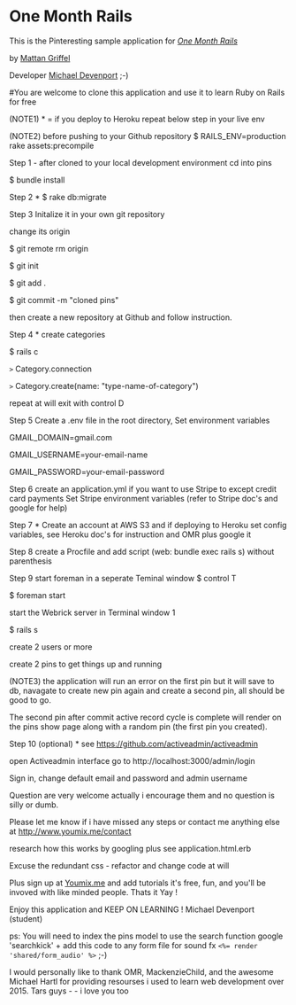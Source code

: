 # One Month Rails

This is the Pinteresting sample application for
[*One Month Rails*](http://onemonthrails.com)

by [Mattan Griffel](http://mattangriffel.com)

Developer [Michael Devenport](https://twitter.com/WEBrip) ;-)

#You are welcome to clone this application and use it to learn Ruby on Rails for free

(NOTE1) * = if you deploy to Heroku repeat below step in your live env

(NOTE2) before pushing to your Github repository $ RAILS_ENV=production rake assets:precompile

Step 1 - after cloned to your local development environment
cd into pins

$ bundle install

Step 2 * $ rake db:migrate

Step 3
Initalize it in your own git repository

change its origin

$ git remote rm origin

$ git init

$ git add .

$ git commit -m "cloned pins"

then create a new repository at Github and follow instruction.

Step 4 *
create categories

$ rails c 

<code>></code> Category.connection

<code>></code> Category.create(name: "type-name-of-category")

repeat at will
exit with control D

Step 5
Create a .env file in the root directory, 
Set  environment variables

GMAIL_DOMAIN=gmail.com

GMAIL_USERNAME=your-email-name

GMAIL_PASSWORD=your-email-password

Step 6 
create an application.yml if you want to use Stripe to except credit card payments
Set Stripe environment variables (refer to Stripe doc's and google for help)

Step 7 *
Create an account at AWS S3 and if deploying to Heroku set config variables,
see Heroku doc's for instruction and OMR plus google it

Step 8
create a Procfile and add script (web: bundle exec rails s) without parenthesis

Step 9
start foreman in a seperate Teminal window $ control T

$ foreman start

start the Webrick server in Terminal window 1

$ rails s

create 2 users or more

create 2 pins to get things up and running

(NOTE3) the application will run an error on the first pin but it will save to db,
navagate to create new pin again and create a second pin, all should be good to go.

The second pin after commit active record cycle is complete will render on the pins show page
along with a random pin (the first pin you created). 

Step 10 (optional) * see https://github.com/activeadmin/activeadmin

open Activeadmin interface go to http://localhost:3000/admin/login

Sign in, change default email and password and admin username 

Question are very welcome actually i encourage them and no question is silly or dumb. 

Please let me know if i have missed any steps or contact me anything else at http://www.youmix.me/contact

research how this works by googling plus see application.html.erb

Excuse the redundant css - refactor and change code at will

Plus sign up at [Youmix.me](http://www.youmix.me) and add tutorials
it's free, fun, and you'll be invoved with like minded people. Thats it Yay !

Enjoy this application and KEEP ON LEARNING ! Michael Devenport (student) 

ps: You will need to index the pins model to use the search function google 'searchkick' +
add this code to any form file for sound fx <code><%= render 'shared/form_audio' %></code> ;-)

I would personally like to thank OMR, MackenzieChild, and the awesome Michael Hartl 
for providing resourses i used to learn web development over 2015. Tars guys - - i love you too